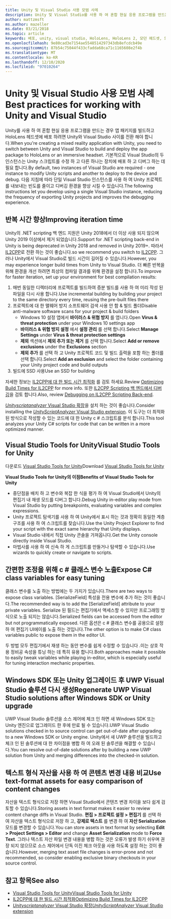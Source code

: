 ```yaml
---
title: Unity 및 Visual Studio 사용 모범 사례
description: Unity 및 Visual Studio를 사용 하 여 혼합 현실 응용 프로그램을 만드는 워크플로를 간소화 하기 위한 팁과 요령.
author: mattzmsft
ms.author: mazeller
ms.date: 03/21/2018
ms.topic: article
keywords: 배포, unity, visual studio, HoloLens, HoloLens 2, 모던 헤드셋, 모범 사례, 혼합 현실 헤드셋, windows mixed reality 헤드셋, 가상 현실 헤드셋, UWP, Visual Studio Tools Windows SDK
ms.openlocfilehash: 9e80cad3e7154ae5548514297343db8efcdcb49e
ms.sourcegitcommit: 87b54c75044f433cfadda68ca71c1165608e2f4b
ms.translationtype: MT
ms.contentlocale: ko-KR
ms.lasthandoff: 12/10/2020
ms.locfileid: "97010264"
---
```

# <a name="best-practices-for-working-with-unity-and-visual-studio"></a><span data-ttu-id="1ace0-104">Unity 및 Visual Studio 사용 모범 사례</span><span class="sxs-lookup"><span data-stu-id="1ace0-104">Best practices for working with Unity and Visual Studio</span></span>

<span data-ttu-id="1ace0-105">Unity를 사용 하 여 혼합 현실 응용 프로그램을 만드는 경우 앱 패키지를 빌드하고 HoloLens 헤드셋에 배포 하려면 Unity와 Visual Studio 사이를 전환 해야 합니다.</span><span class="sxs-lookup"><span data-stu-id="1ace0-105">When you're creating a mixed reality application with Unity, you need to switch between Unity and Visual Studio to build and deploy the app package to HoloLens or an immersive headset.</span></span> <span data-ttu-id="1ace0-106">기본적으로 Visual Studio의 두 인스턴스는 Unity 스크립트를 수정 하 고 다른 하나는 장치에 배포 하 고 디버그 하는 데 필요 합니다.</span><span class="sxs-lookup"><span data-stu-id="1ace0-106">By default, two instances of Visual Studio are required - one instance to modify Unity scripts and another to deploy to the device and debug.</span></span> <span data-ttu-id="1ace0-107">다음 지침에 따라 단일 Visual Studio 인스턴스를 사용 하 여 Unity 프로젝트를 내보내는 빈도를 줄이고 디버깅 환경을 향상 시킬 수 있습니다.</span><span class="sxs-lookup"><span data-stu-id="1ace0-107">The following instructions let you develop using a single Visual Studio instance, reducing the frequency of exporting Unity projects and improves the debugging experience.</span></span>

## <a name="improving-iteration-time"></a><span data-ttu-id="1ace0-108">반복 시간 향상</span><span class="sxs-lookup"><span data-stu-id="1ace0-108">Improving iteration time</span></span>

<span data-ttu-id="1ace0-109">Unity의 .NET scripting 백 엔드 지원은 Unity 2018에서 더 이상 사용 되지 않으며 Unity 2019 이상에서 제거 되었습니다.</span><span class="sxs-lookup"><span data-stu-id="1ace0-109">Support for .NET scripting back-end in Unity is being deprecated in Unity 2018 and removed in Unity 2019+.</span></span> <span data-ttu-id="1ace0-110">따라서 [IL2CPP](https://docs.unity3d.com/Manual/IL2CPP.html)로 전환 하는 것이 좋습니다.</span><span class="sxs-lookup"><span data-stu-id="1ace0-110">so we recommend you switch to [IL2CPP](https://docs.unity3d.com/Manual/IL2CPP.html).</span></span> <span data-ttu-id="1ace0-111">그러나 Unity에서 Visual Studio로 빌드 시간이 길어질 수 있습니다.</span><span class="sxs-lookup"><span data-stu-id="1ace0-111">However, you may experience longer build times from Unity to Visual Studio.</span></span> <span data-ttu-id="1ace0-112">더 빠른 반복을 위해 환경을 개선 하려면 최상의 컴파일 결과를 위해 환경을 설정 합니다.</span><span class="sxs-lookup"><span data-stu-id="1ace0-112">To improve for faster iteration, set up your environment for best compilation results:</span></span>

1) <span data-ttu-id="1ace0-113">매번 동일한 디렉터리에 프로젝트를 빌드하여 증분 빌드를 사용 하 여 미리 작성 된 파일을 다시 사용 합니다.</span><span class="sxs-lookup"><span data-stu-id="1ace0-113">Use incremental building by building your project to the same directory every time, reusing the pre-built files there</span></span>
2) <span data-ttu-id="1ace0-114">프로젝트에 대 한 맬웨어 방지 소프트웨어 검색 사용 안 함 & 빌드 폴더</span><span class="sxs-lookup"><span data-stu-id="1ace0-114">Disable anti-malware software scans for your project & build folders</span></span>
   - <span data-ttu-id="1ace0-115">Windows 10 설정 앱에서 **바이러스 & 위협 방지** 를 엽니다.</span><span class="sxs-lookup"><span data-stu-id="1ace0-115">Open **Virus & threat protection** under your Windows 10 settings app</span></span>
   - <span data-ttu-id="1ace0-116">**바이러스 & 위협 방지 설정** 에서 **설정 관리** 를 선택 합니다.</span><span class="sxs-lookup"><span data-stu-id="1ace0-116">Select **Manage Settings** under **Virus & threat protection settings**</span></span>
   - <span data-ttu-id="1ace0-117">**제외** 섹션에서 **제외 추가 또는 제거** 를 선택 합니다.</span><span class="sxs-lookup"><span data-stu-id="1ace0-117">Select **Add or remove exclusions** under the **Exclusions** section</span></span>
   - <span data-ttu-id="1ace0-118">**제외 추가** 를 선택 하 고 Unity 프로젝트 코드 및 빌드 출력을 포함 하는 폴더를 선택 합니다.</span><span class="sxs-lookup"><span data-stu-id="1ace0-118">Select **Add an exclusion** and select the folder containing your Unity project code and build outputs</span></span>
3) <span data-ttu-id="1ace0-119">빌드에 SSD 사용</span><span class="sxs-lookup"><span data-stu-id="1ace0-119">Use an SSD for building</span></span>

<span data-ttu-id="1ace0-120">자세한 정보는 [IL2CPP에 대 한 빌드 시간 최적화](https://docs.unity3d.com/Manual/IL2CPP-OptimizingBuildTimes.html) 를 검토 하세요.</span><span class="sxs-lookup"><span data-stu-id="1ace0-120">Review [Optimizing Build Times for IL2CPP](https://docs.unity3d.com/Manual/IL2CPP-OptimizingBuildTimes.html) for more info.</span></span> <span data-ttu-id="1ace0-121">또한 [IL2CPP Scripting 백 엔드에서 디버깅](https://docs.unity3d.com/Manual/windowsstore-debugging-il2cpp.html)을 검토 합니다.</span><span class="sxs-lookup"><span data-stu-id="1ace0-121">Also, review [Debugging on IL2CPP Scripting Back-end](https://docs.unity3d.com/Manual/windowsstore-debugging-il2cpp.html).</span></span>

<span data-ttu-id="1ace0-122">[ *Unityscriptanalyzer* Visual Studio 확장](https://github.com/Microsoft/MixedRealityCompanionKit/tree/master/UnityScriptAnalyzer)을 설치 하는 것이 좋습니다.</span><span class="sxs-lookup"><span data-stu-id="1ace0-122">Consider installing the [*UnityScriptAnalyzer* Visual Studio extension](https://github.com/Microsoft/MixedRealityCompanionKit/tree/master/UnityScriptAnalyzer).</span></span> <span data-ttu-id="1ace0-123">이 도구는 더 최적화 된 방식으로 작성할 수 있는 코드에 대 한 Unity c # 스크립트를 분석 합니다.</span><span class="sxs-lookup"><span data-stu-id="1ace0-123">This tool analyzes your Unity C# scripts for code that can be written in a more optimized manner.</span></span>

## <a name="visual-studio-tools-for-unity"></a><span data-ttu-id="1ace0-124">Visual Studio Tools for Unity</span><span class="sxs-lookup"><span data-stu-id="1ace0-124">Visual Studio Tools for Unity</span></span>

<span data-ttu-id="1ace0-125">다운로드 [Visual Studio Tools for Unity](https://docs.microsoft.com/visualstudio/cross-platform/getting-started-with-visual-studio-tools-for-unity)</span><span class="sxs-lookup"><span data-stu-id="1ace0-125">Download [Visual Studio Tools for Unity](https://docs.microsoft.com/visualstudio/cross-platform/getting-started-with-visual-studio-tools-for-unity)</span></span>

<span data-ttu-id="1ace0-126">**Visual Studio Tools for Unity의 이점**</span><span class="sxs-lookup"><span data-stu-id="1ace0-126">**Benefits of Visual Studio Tools for Unity**</span></span>
* <span data-ttu-id="1ace0-127">중단점을 배치 하 고 변수와 복잡 한 식을 평가 하 여 Visual Studio에서 Unity의 편집기 내 재생 모드를 디버그 합니다.</span><span class="sxs-lookup"><span data-stu-id="1ace0-127">Debug Unity in-editor play mode from Visual Studio by putting breakpoints, evaluating variables and complex expressions.</span></span>
* <span data-ttu-id="1ace0-128">Unity 프로젝트 탐색기를 사용 하 여 Unity에서 표시 하는 것과 정확히 동일한 계층 구조를 사용 하 여 스크립트를 찾습니다.</span><span class="sxs-lookup"><span data-stu-id="1ace0-128">Use the Unity Project Explorer to find your script with the exact same hierarchy that Unity displays.</span></span>
* <span data-ttu-id="1ace0-129">Visual Studio 내에서 직접 Unity 콘솔을 가져옵니다.</span><span class="sxs-lookup"><span data-stu-id="1ace0-129">Get the Unity console directly inside Visual Studio.</span></span>
* <span data-ttu-id="1ace0-130">마법사를 사용 하 여 신속 하 게 스크립트를 만들거나 탐색할 수 있습니다.</span><span class="sxs-lookup"><span data-stu-id="1ace0-130">Use wizards to quickly create or navigate to scripts.</span></span>

## <a name="expose-c-class-variables-for-easy-tuning"></a><span data-ttu-id="1ace0-131">간편한 조정을 위해 c # 클래스 변수 노출</span><span class="sxs-lookup"><span data-stu-id="1ace0-131">Expose C# class variables for easy tuning</span></span>

<span data-ttu-id="1ace0-132">클래스 변수를 노출 하는 방법에는 두 가지가 있습니다.</span><span class="sxs-lookup"><span data-stu-id="1ace0-132">There are two ways to expose class variables.</span></span> <span data-ttu-id="1ace0-133">[SerializeField] 특성을 전용 변수에 추가 하는 것이 좋습니다.</span><span class="sxs-lookup"><span data-stu-id="1ace0-133">The recommended way is to add the [SerializeField] attribute to your private variables.</span></span> <span data-ttu-id="1ace0-134">Serialize 된 필드는 편집기에서 액세스할 수 있지만 프로그래밍 방식으로 노출 되지는 않습니다.</span><span class="sxs-lookup"><span data-stu-id="1ace0-134">Serialized fields can be accessed from the editor but not programmatically exposed.</span></span>  <span data-ttu-id="1ace0-135">다른 옵션은 c # 클래스 변수를 공용으로 설정 하 여 편집기 UI에이를 노출 하는 것입니다.</span><span class="sxs-lookup"><span data-stu-id="1ace0-135">The other option is to make C# class variables public to expose them in the editor UI.</span></span> 

<span data-ttu-id="1ace0-136">두 방법 모두 편집기에서 재생 하는 동안 변수를 쉽게 수정할 수 있습니다 .이는 상호 작용 정비공 속성을 튜닝 하는 데 특히 유용 합니다.</span><span class="sxs-lookup"><span data-stu-id="1ace0-136">Both approaches make it possible to easily tweak variables while playing in-editor, which is especially useful for tuning interaction mechanic properties.</span></span>

## <a name="regenerate-uwp-visual-studio-solutions-after-windows-sdk-or-unity-upgrade"></a><span data-ttu-id="1ace0-137">Windows SDK 또는 Unity 업그레이드 후 UWP Visual Studio 솔루션 다시 생성</span><span class="sxs-lookup"><span data-stu-id="1ace0-137">Regenerate UWP Visual Studio solutions after Windows SDK or Unity upgrade</span></span>

<span data-ttu-id="1ace0-138">UWP Visual Studio 솔루션을 소스 제어에 체크 인 하면 새 Windows SDK 또는 Unity 엔진으로 업그레이드 한 후에 만료 될 수 있습니다.</span><span class="sxs-lookup"><span data-stu-id="1ace0-138">UWP Visual Studio solutions checked in to source control can get out-of-date after upgrading to a new Windows SDK or Unity engine.</span></span> <span data-ttu-id="1ace0-139">Unity에서 새 UWP 솔루션을 빌드하고 체크 인 된 솔루션에 대 한 차이점을 병합 하 여 오래 된 솔루션을 해결할 수 있습니다.</span><span class="sxs-lookup"><span data-stu-id="1ace0-139">You can resolve out-of-date solutions after by building a new UWP solution from Unity and merging differences into the checked-in solution.</span></span>

## <a name="use-text-format-assets-for-easy-comparison-of-content-changes"></a><span data-ttu-id="1ace0-140">텍스트 형식 자산을 사용 하 여 콘텐츠 변경 내용 비교</span><span class="sxs-lookup"><span data-stu-id="1ace0-140">Use text-format assets for easy comparison of content changes</span></span>

<span data-ttu-id="1ace0-141">자산을 텍스트 형식으로 저장 하면 Visual Studio에서 콘텐츠 변경 차이을 보다 쉽게 검토할 수 있습니다.</span><span class="sxs-lookup"><span data-stu-id="1ace0-141">Storing assets in text format makes it easier to review content change diffs in Visual Studio.</span></span> <span data-ttu-id="1ace0-142">**편집 > 프로젝트 설정 > 편집기** 를 선택 하 여 자산을 텍스트 형식으로 저장 하 고, **강제로 텍스트** 를 변경 하 여 **자산 Serialization** 모드를 변경할 수 있습니다.</span><span class="sxs-lookup"><span data-stu-id="1ace0-142">You can store assets in text format by selecting **Edit > Project Settings > Editor** and change **Asset Serialization** mode to **Force Text**.</span></span> <span data-ttu-id="1ace0-143">그러나 텍스트 자산 파일 변경 내용을 병합 하는 것은 오류가 발생 하기 쉬우며 권장 되지 않으므로 소스 제어에서 단독 이진 체크 아웃을 사용 하도록 설정 하는 것이 좋습니다.</span><span class="sxs-lookup"><span data-stu-id="1ace0-143">However, merging text asset file changes is error-prone and not recommended, so consider enabling exclusive binary checkouts in your source control.</span></span>

## <a name="see-also"></a><span data-ttu-id="1ace0-144">참고 항목</span><span class="sxs-lookup"><span data-stu-id="1ace0-144">See also</span></span>
- [<span data-ttu-id="1ace0-145">Visual Studio Tools for Unity</span><span class="sxs-lookup"><span data-stu-id="1ace0-145">Visual Studio Tools for Unity</span></span>](https://visualstudiogallery.msdn.microsoft.com/8d26236e-4a64-4d64-8486-7df95156aba9)
- [<span data-ttu-id="1ace0-146">IL2CPP에 대 한 빌드 시간 최적화</span><span class="sxs-lookup"><span data-stu-id="1ace0-146">Optimizing Build Times for IL2CPP</span></span>](https://docs.unity3d.com/Manual/IL2CPP-OptimizingBuildTimes.html)
- [<span data-ttu-id="1ace0-147">*Unityscriptanalyzer* Visual Studio 확장</span><span class="sxs-lookup"><span data-stu-id="1ace0-147">*UnityScriptAnalyzer* Visual Studio extension</span></span>](https://github.com/Microsoft/MixedRealityCompanionKit/tree/master/UnityScriptAnalyzer)
